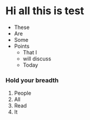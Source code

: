 # Hi all this is test


* These
* Are
* Some
* Points
  * That I 
  * will discuss
  * Today


### Hold your breadth


1. People
2. All
3. Read
4. It
